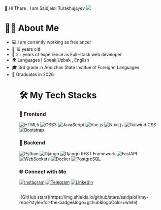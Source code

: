 👋 Hi There , I am Saidjalol Turakhujayev
![](https://komarev.com/ghpvc/?username=saidjalol1&color=yellow)


<h1>🙋‍♂️ About Me</h1>

<ul>
    <li>💻 I am currently working as freelancer</li>
    <li>📅 19 years old</li>
    <li>💼 2+ years of experience as Full-stack web developer</li>
    <li>🌍 Languages I Speak:Uzbek , English</li>
    <li>🎓 3rd grade in Andizhan State Institue of Foreighn Languages</li>
    <li>📅 Graduates in 2026</li>
<ul/>










<h1>🛠️ My Tech Stacks</h1>

### 🚀 Frontend
![HTML5](https://img.shields.io/badge/HTML5-E34F26?style=for-the-badge&logo=html5&logoColor=white)
![CSS3](https://img.shields.io/badge/CSS3-1572B6?style=for-the-badge&logo=css3&logoColor=white)
![JavaScript](https://img.shields.io/badge/JavaScript-F7DF1E?style=for-the-badge&logo=javascript&logoColor=black)
![Vue.js](https://img.shields.io/badge/Vue.js-4FC08D?style=for-the-badge&logo=vue.js&logoColor=white)
![Nuxt.js](https://img.shields.io/badge/Nuxt.js-00C58E?style=for-the-badge&logo=nuxt.js&logoColor=white)
![Tailwind CSS](https://img.shields.io/badge/Tailwind_CSS-38B2AC?style=for-the-badge&logo=tailwind-css&logoColor=white)
![Bootstrap](https://img.shields.io/badge/Bootstrap-7952B3?style=for-the-badge&logo=bootstrap&logoColor=white)

### 🚀 Backend
![Python](https://img.shields.io/badge/Python-3776AB?style=for-the-badge&logo=python&logoColor=white)
![Django](https://img.shields.io/badge/Django-092E20?style=for-the-badge&logo=django&logoColor=white)
![Django REST Framework](https://img.shields.io/badge/DRF-ff1709?style=for-the-badge&logo=django&logoColor=white)
![FastAPI](https://img.shields.io/badge/FastAPI-009688?style=for-the-badge&logo=fastapi&logoColor=white)
![WebSockets](https://img.shields.io/badge/WebSockets-35495E?style=for-the-badge&logo=websocket&logoColor=white)
![Docker](https://img.shields.io/badge/Docker-2496ED?style=for-the-badge&logo=docker&logoColor=white)
![PostgreSQL](https://img.shields.io/badge/PostgreSQL-336791?style=for-the-badge&logo=postgresql&logoColor=white)


### 🌐 Connect with Me

[![Instagram](https://img.shields.io/badge/Instagram-E4405F?style=for-the-badge&logo=instagram&logoColor=white)](https://instagram.com/saidjalol0610)
[![Telegram](https://img.shields.io/badge/Telegram-26A5E4?style=for-the-badge&logo=telegram&logoColor=white)](https://t.me/Saidjalol10)
[![LinkedIn](https://img.shields.io/badge/LinkedIn-0A66C2?style=for-the-badge&logo=linkedin&logoColor=white)](https://linkedin.com/in/saidjalol-turakhujayev-00444a2b2)

<br/>
![GitHub stars](https://img.shields.io/github/stars/saidjalol1/my-repo?style=for-the-badge&logo=github&logoColor=white)






